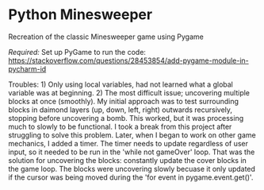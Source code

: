 # Python Minesweeper
Recreation of the classic Minesweeper game using Pygame

*Required:* Set up PyGame to run the code: https://stackoverflow.com/questions/28453854/add-pygame-module-in-pycharm-id

Troubles: 1) Only using local variables, had not learned what a global variable was at beginning. 2) The most difficult issue; uncovering multiple blocks at once (smoothly). My initial approach was to test surrounding blocks in daimond layers (up, down, left, right) outwards recursively, stopping before uncovering a bomb. This worked, but it was processing much to slowly to be functional. I took a break from this project after struggling to solve this problem. Later, when I began to work on other game mechanics, I added a timer. The timer needs to update regardless of user input, so it needed to be run in the 'while not gameOver' loop. That was the solution for uncovering the blocks: constantly update the cover blocks in the game loop. The blocks were uncovering slowly becuase it only updated if the cursor was being moved during the 'for event in pygame.event.get()'.

